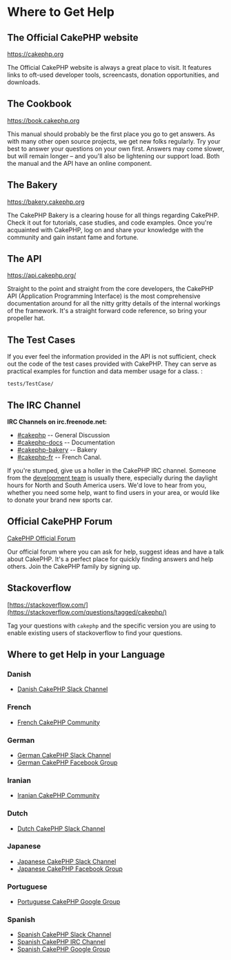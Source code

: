 # Where to Get Help

## The Official CakePHP website

<https://cakephp.org>

The Official CakePHP website is always a great place to visit. It features links
to oft-used developer tools, screencasts, donation opportunities, and downloads.

## The Cookbook

<https://book.cakephp.org>

This manual should probably be the first place you go to get answers. As with
many other open source projects, we get new folks regularly. Try your best to
answer your questions on your own first. Answers may come slower, but will
remain longer – and you'll also be lightening our support load. Both the manual
and the API have an online component.

## The Bakery

<https://bakery.cakephp.org>

The CakePHP Bakery is a clearing house for all things regarding CakePHP. Check
it out for tutorials, case studies, and code examples. Once you're acquainted
with CakePHP, log on and share your knowledge with the community and gain
instant fame and fortune.

## The API

<https://api.cakephp.org/>

Straight to the point and straight from the core developers, the CakePHP API
(Application Programming Interface) is the most comprehensive documentation
around for all the nitty gritty details of the internal workings of the
framework. It's a straight forward code reference, so bring your propeller hat.

## The Test Cases

If you ever feel the information provided in the API is not sufficient, check
out the code of the test cases provided with CakePHP. They can serve as
practical examples for function and data member usage for a class. :

    tests/TestCase/

## The IRC Channel

**IRC Channels on irc.freenode.net:**

- [\#cakephp](irc://irc.freenode.net/cakephp) -- General Discussion
- [\#cakephp-docs](irc://irc.freenode.net/cakephp-docs) -- Documentation
- [\#cakephp-bakery](irc://irc.freenode.net/cakephp-bakery) -- Bakery
- [\#cakephp-fr](irc://irc.freenode.net/cakephp-fr) -- French Canal.

If you're stumped, give us a holler in the CakePHP IRC channel.
Someone from the [development team](https://github.com/cakephp?tab=members)
is usually there, especially during the daylight hours for North and South
America users. We'd love to hear from you, whether you need some help, want to
find users in your area, or would like to donate your brand new sports car.

<a id="cakephp-official-communities"></a>

## Official CakePHP Forum

[CakePHP Official Forum](https://discourse.cakephp.org)

Our official forum where you can ask for help, suggest ideas and have a talk
about CakePHP. It's a perfect place for quickly finding answers and help others.
Join the CakePHP family by signing up.

## Stackoverflow

[https://stackoverflow.com/](https://stackoverflow.com/questions/tagged/cakephp/)

Tag your questions with `cakephp` and the specific version you are using to
enable existing users of stackoverflow to find your questions.

## Where to get Help in your Language

### Danish

- [Danish CakePHP Slack Channel](https://cakesf.slack.com/messages/denmark/)

### French

- [French CakePHP Community](https://cakephp-fr.org)

### German

- [German CakePHP Slack Channel](https://cakesf.slack.com/messages/german/)
- [German CakePHP Facebook Group](https://www.facebook.com/groups/146324018754907/)

### Iranian

- [Iranian CakePHP Community](https://cakephp.ir)

### Dutch

- [Dutch CakePHP Slack Channel](https://cakesf.slack.com/messages/netherlands/)

### Japanese

- [Japanese CakePHP Slack Channel](https://cakesf.slack.com/messages/japanese/)
- [Japanese CakePHP Facebook Group](https://www.facebook.com/groups/304490963004377/)

### Portuguese

- [Portuguese CakePHP Google Group](https://groups.google.com/group/cakephp-pt)

### Spanish

- [Spanish CakePHP Slack Channel](https://cakesf.slack.com/messages/spanish/)
- [Spanish CakePHP IRC Channel](irc://irc.freenode.net/cakephp-es)
- [Spanish CakePHP Google Group](https://groups.google.com/group/cakephp-esp)
